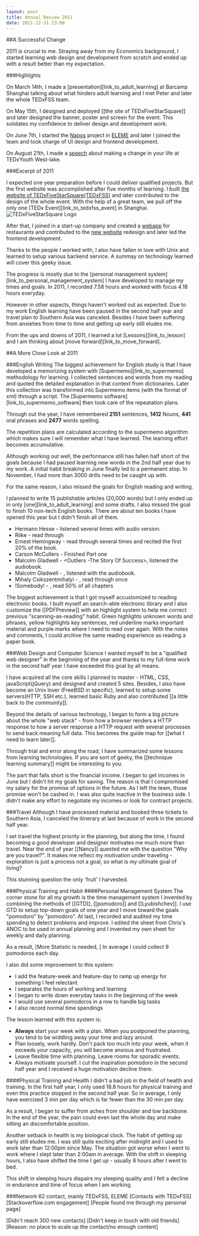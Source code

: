 ```yaml
---
layout: post
title: Annual Review 2011
date: 2011-12-31 23:00
---
```

##A Successful Change

  2011 is crucial to me. Straying away from my Economics background, I started learning web design and development from scratch and ended up with a result better than my expectation.

###Highlights

  On March 14th, I made a [presentation][link_to_adult_learning] at Barcamp Shanghai talking about what hinders adult learning and I met Peter and later the whole TEDxFSS team.

  On May 15th, I designed and deployed [[the site of TEDxFiveStarSquare]] and later designed the banner, poster and screen for the event. This solidates my confidence to deliver design and development work.

  On June 7th, I started the [Napos](http://ele.me/napos.php) project in [ELEME](http://ele.me) and later I joined the team and took charge of UI design and frontend development.

  On August 21th, I made a [speech](link_to_tedxyouth) about making a change in your life at TEDxYouth West-lake.

###Excerpt of 2011

  I expected one year preparation before I could deliver qualified projects. But the first website was accomplished after five months of learning. I built [the website of TEDxFiveStarSquare(TEDxFSS)](http://tedxfivestarsquare.com, "Link to TEDxFiveStarSquare Website") and later contributed to the design of the whole event. With the help of a great team, we pull off the only one [TEDx Event][link_to_tedxfss_event] in Shanghai. ![TEDxFiveStarSquare Logo](/images/tedxfss_logo.jpg)

  After that, I joined in a start-up company and created a [webapp](http://ele.me/napos.php, "Link to Eleme Napos") for restaurants and contributed to the [new website](http://ele.me/at/entry/1) redesign and later led the frontend development.

  Thanks to the people I worked with, I also have fallen in love with Unix and learned to setup various backend service. A summay on technology learned will cover this geeky issue.

  The progress is mostly due to the [personal management system][link_to_personal_management_system] I have developed to manage my times and goals. In 2011, I recorded 7.58 hours and worked with focus 4.18 hours everyday.

  However in other aspects, things haven't worked out as expected. Due to my work English learning have been paused in the second half year and travel plan to Southern Asia was canceled. Besides I have been suffering from anxieties from time to time and getting up early still eludes me.

  From the ups and downs of 2011, I learned a lot [Lessons][link_to_lesson] and I am thinking about [move forward][link_to_move_forward].

##A More Close Look at 2011

###English Writing
  The biggest achievement for English study is that I have developed a memorizing system with [Supermemo][link_to_supermemo] methodology for learning. I collected sentences and words from my reading and quoted the detailed explanation in that context from dictionaries. Later this collection was transformed into Supermemo items (with the format of xml) through a script. The [Supermemo software][link_to_supermemo_software] then took care of the repeatation plans.

  Through out the year, I have remembered **2151** sentences, **1412** Nouns, **441** oral phrases and **2477** words spelling.

  The repetition plans are calculated according to the supermemo algorithm which makes sure I will remember what I have learned. The learning effort becomes accumulative.

  Although working out well, the performance still has fallen half short of the goals because I had paused learning new words in the 2nd half year due to my work. A initial habit breaking in June finally led to a permanent stop. In November, I had more than 3000 drills need to be caught up with.

  For the same reason, I also missed the goals for English reading and writing.

  I planned to write 15 publishable articles (20,000 words) but I only ended up in only [one][link_to_adult_learning] and some drafts. I also missed the goal to finish 10 non-tech English books. There are about ten books I have opened this year but I didn't finish all of them.

  * Hermann Hesse - <Siddhartha> listened several times with audio version.
  * Rilke - <Letters To A Young Poet> read through
  * Ernest Hemingway - <The Old Man and the Sea> read through several times and recited the first 20% of the book.
  * Carson McCullers - <The Heart is a Lonely Hunter> Finished Part one
  * Malcolm Gladwell - <Outliers -The Story Of Success>, listened the audiobook.
  * Malcolm Gladwell - <Blink>, listened with the audiobook.
  * Mihaly Csikszentmihalyi - <Flow>, read through once
  * !Somebody! - <Bird by Bird>, read 50% of all chapters

  The biggest achievement is that I got myself accustomized to reading electronic books. I built myself an search-able electronic library and I also customize the [[PDFPreview]] with an highlight system to help me correct previous "scanning-as-reading" habit. Green highlights unknown words and phrases, yellow highlights key sentences, red underline marks important material and purple marks where I need to read over again. With the notes and comments, I could archive the same reading experience as reading a paper book.

###Web Design and Computer Science
  I wanted myself to be a "qualified web designer" in the beginning of the year and thanks to my full-time work in the second half year I have exceeded this goal by all means.

  I have acquired all the core skills I planned to master - HTML, CSS, javaScript(jQuery) and designed and created 5 sites. Besides, I also have become an Unix lover (FreeBSD in specific), learned to setup some servers(HTTP, SSH etc.), learned basic Ruby and also contributed [[a little back to the community]].

  Beyond the details of various technology, I began to form a big picture about the whole "web stack" - from how a browser renders a HTTP response to how a server response a HTTP request with several processes to send back meaning full data. This becomes the guide map for [[what I need to learn later]].

  Through trial and error along the road, I have summarized some lessons from learning technologies. If you are sort of geeky, the [[technique learning summary]] might be interesting to you.

  The part that falls short is the financial income. I began to get incomes in June but I didn't hit my goals for saving. The reason is that I compromised my salary for the promise of options in the future. As I left the team, those promise won't be cashed in. I was also quite inactive in the business side. I didn't make any effort to negotiate my incomes or look for contract projects.


###Travel
  Although I have processed material and booked three tickets to Southern Asia, I canceled the itinerary at last because of work in the second half year.

  I set travel the highest priority in the planning, but along the time, I found becoming a good developer and designer motivates me much more than travel. Near the end of year [[Nancy]] quested me with the question "Why are you travel?". It makes me reflect my motivation under traveling - exploration is just a process not a goal, so what is my ultimate goal of living?

  This stunning question the only 'fruit' I harvested.

###Physical Training and Habit
####Personal Management System
  The corner stone for all my growth is the time management system I invented by combining the methods of [[GTD]], [[pomodoro]] and [[Lyubishchev]]. I use GTD to setup top-down goals of one year and I move toward the goals "pomodoro" by "pomodoro". At last, I recorded and audited my time spending to detect problems and improve. I edited the sheet from Chris's ANOC to be used in annual planning and I invented my own sheet for weekly and daily planning.

  As a result, [More Statistic is needed, ] In average I could collect 9 pomodoros each day.

  I also did some improvement to this system:

  * I add the feature-week and feature-day to ramp up energy for something I feel relectant.
  * I separates the hours of working and learning
  * I began to write down everyday tasks in the beginning of the week
  * I would use several pomodoros in a row to handle big tasks
  * I also record normal time spendings

  The lesson learned with this system is:

  * **Always** start your week with a plan.
    When you postponed the planning, you tend to be widdling away your time and lazy around.
  * Plan loosely, work hardly.
    Don't pack too much into your week, when it exceeds your capacity, you will become anxious and frustrated.
  * Leave flexible time with planning.
    Leave rooms for sporadic events.
  * Always motivate yourself.
    I cut the inspiration pomodoro in the second half year and I received a huge motivation decline there.

####Physical Training and Health
  I didn't a bad job in the field of health and training. In the first half year, I only used 18.8 hours for physical training and even this practice stopped in the second half year. So in average, I only have exercised 3 min per day which is far fewer than the 30 min per day.

  As a result, I began to suffer from aches from shoulder and low backbone. In the end of the year, the pain could even last the whole day and make sitting an discomfortable position.

  Another setback in health is my biological clock. The habit of getting up early still eludes me. I was still quite exciting after midnight and I used to work later than 12:00pm since May. The situation got worse when I went to work where I slept later than 2:00am in average. With the shift in sleeping hours, I also have shifted the time I get up - usually 8 hours after I went to bed.

  This shift in sleeping hours dispairs my sleeping quality and I felt a decline in endurance and time of focus when I am working.

###Network
  62 contact, mainly TEDxFSS, ELEME
  [Contacts with TEDxFSS]
  [Stackoverflow.com engagement]
  [People found me through my personal page]

  [Didn't reach 300 new contacts]
  [Didn't keep in touch with old friends]
    [Reason: no place to scale up the contact/no enough content]
